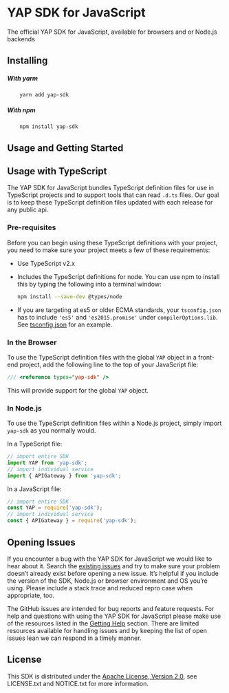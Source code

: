 # YAP SDK for JavaScript

The official YAP SDK for JavaScript, available for browsers and or Node.js backends

## Installing

##### With yarm
```
    yarn add yap-sdk
```

##### With npm
```
    npm install yap-sdk
```

## Usage and Getting Started

## Usage with TypeScript
The YAP SDK for JavaScript bundles TypeScript definition files for use in TypeScript projects and to support tools that can read `.d.ts` files.
Our goal is to keep these TypeScript definition files updated with each release for any public api.

### Pre-requisites
Before you can begin using these TypeScript definitions with your project, you need to make sure your project meets a few of these requirements:

 * Use TypeScript v2.x
 * Includes the TypeScript definitions for node. You can use npm to install this by typing the following into a terminal window:

    ```sh
    npm install --save-dev @types/node
    ```

 * If you are targeting at es5 or older ECMA standards, your `tsconfig.json` has to include `'es5'` and `'es2015.promise'` under `compilerOptions.lib`.
 See [tsconfig.json](https://github.com/youngapp/yap-sdk-js/blob/master/ts/tsconfig.json) for an example.

### In the Browser
To use the TypeScript definition files with the global `YAP` object in a front-end project, add the following line to the top of your JavaScript file:

```javascript
/// <reference types="yap-sdk" />
```

This will provide support for the global `YAP` object.

### In Node.js
To use the TypeScript definition files within a Node.js project, simply import `yap-sdk` as you normally would.

In a TypeScript file:

```javascript
// import entire SDK
import YAP from 'yap-sdk';
// import individual service
import { APIGateway } from 'yap-sdk';
```

In a JavaScript file:

```javascript
// import entire SDK
const YAP = require('yap-sdk');
// import individual service
const { APIGateway } = require('yap-sdk');
```

## Opening Issues
If you encounter a bug with the YAP SDK for JavaScript we would like to hear
about it. Search the [existing issues](https://github.com/youngapp/yap-sdk-js/issues)
and try to make sure your problem doesn’t already exist before opening a new
issue. It’s helpful if you include the version of the SDK, Node.js or browser
environment and OS you’re using. Please include a stack trace and reduced repro
case when appropriate, too.

The GitHub issues are intended for bug reports and feature requests. For help
and questions with using the YAP SDK for JavaScript please make use of the
resources listed in the [Getting Help](https://github.com/youngapp/yap-sdk-js#getting-help)
section. There are limited resources available for handling issues and by
keeping the list of open issues lean we can respond in a timely manner.

## License

This SDK is distributed under the
[Apache License, Version 2.0](http://www.apache.org/licenses/LICENSE-2.0),
see LICENSE.txt and NOTICE.txt for more information.
